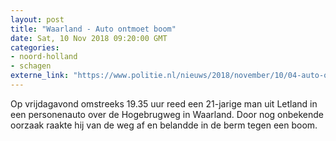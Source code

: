 ```yaml
---
layout: post
title: "Waarland - Auto ontmoet boom"
date: Sat, 10 Nov 2018 09:20:00 GMT
categories: 
- noord-holland 
- schagen 
externe_link: "https://www.politie.nl/nieuws/2018/november/10/04-auto-ontmoet-boom.html"
---
```


Op vrijdagavond omstreeks 19.35 uur reed een 21-jarige man uit Letland in een personenauto over de Hogebrugweg in Waarland. Door nog onbekende oorzaak raakte hij van de weg af en belandde in de berm tegen een boom.
